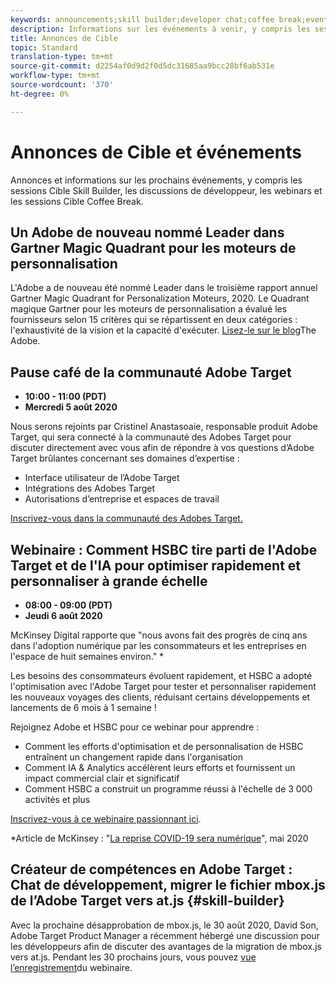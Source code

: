 ```yaml
---
keywords: announcements;skill builder;developer chat;coffee break;events
description: Informations sur les événements à venir, y compris les sessions Cible Skill Builder, les discussions avec les développeurs, les webinars et les sessions Cible Coffee Break.
title: Annonces de Cible
topic: Standard
translation-type: tm+mt
source-git-commit: d2254af0d9d2f0d5dc31685aa9bcc28bf6ab531e
workflow-type: tm+mt
source-wordcount: '370'
ht-degree: 0%

---
```



# Annonces de Cible et événements

Annonces et informations sur les prochains événements, y compris les sessions Cible Skill Builder, les discussions de développeur, les webinars et les sessions Cible Coffee Break.

## Un Adobe de nouveau nommé Leader dans Gartner Magic Quadrant pour les moteurs de personnalisation

L&#39;Adobe a de nouveau été nommé Leader dans le troisième rapport annuel Gartner Magic Quadrant for Personalization Moteurs, 2020. Le Quadrant magique Gartner pour les moteurs de personnalisation a évalué les fournisseurs selon 15 critères qui se répartissent en deux catégories : l&#39;exhaustivité de la vision et la capacité d&#39;exécuter. [Lisez-le sur le blog](https://theblog.adobe.com/adobe-again-named-leader-in-gartner-magic-quadrant-for-personalization-engines/)The Adobe.

## Pause café de la communauté Adobe Target

* **10:00 - 11:00 (PDT)**
* **Mercredi 5 août 2020**

Nous serons rejoints par Cristinel Anastasoaie, responsable produit Adobe Target, qui sera connecté à la communauté des Adobes Target pour discuter directement avec vous afin de répondre à vos questions d’Adobe Target brûlantes concernant ses domaines d’expertise :

* Interface utilisateur de l’Adobe Target
* Intégrations des Adobes Target
* Autorisations d’entreprise et espaces de travail

[Inscrivez-vous dans la communauté des Adobes Target.](https://adobe-target-community-coffee-breaks.experienceleague.adobeevents.com/)

## Webinaire : Comment HSBC tire parti de l&#39;Adobe Target et de l&#39;IA pour optimiser rapidement et personnaliser à grande échelle

* **08:00 - 09:00 (PDT)**
* **Jeudi 6 août 2020**

McKinsey Digital rapporte que &quot;nous avons fait des progrès de cinq ans dans l&#39;adoption numérique par les consommateurs et les entreprises en l&#39;espace de huit semaines environ.&quot; *

Les besoins des consommateurs évoluent rapidement, et HSBC a adopté l&#39;optimisation avec l&#39;Adobe Target pour tester et personnaliser rapidement les nouveaux voyages des clients, réduisant certains développements et lancements de 6 mois à 1 semaine !

Rejoignez Adobe et HSBC pour ce webinar pour apprendre :

* Comment les efforts d&#39;optimisation et de personnalisation de HSBC entraînent un changement rapide dans l&#39;organisation
* Comment IA &amp; Analytics accélèrent leurs efforts et fournissent un impact commercial clair et significatif
* Comment HSBC a construit un programme réussi à l&#39;échelle de 3 000 activités et plus

[Inscrivez-vous à ce webinaire passionnant ici](https://hsbc-targetai.experienceleague.adobeevents.com/).

*Article de McKinsey : &quot;[La reprise COVID-19 sera numérique](https://www.mckinsey.com/business-functions/mckinsey-digital/our-insights/the-covid-19-recovery-will-be-digital-a-plan-for-the-first-90-days#)&quot;, mai 2020

## Créateur de compétences en Adobe Target : Chat de développement, migrer le fichier mbox.js de l’Adobe Target vers at.js {#skill-builder}

Avec la prochaine désapprobation de mbox.js, le 30 août 2020, David Son, Adobe Target Product Manager a récemment hébergé une discussion pour les développeurs afin de discuter des avantages de la migration de mbox.js vers at.js. Pendant les 30 prochains jours, vous pouvez [vue l’enregistrement](https://seminars.adobeconnect.com/ptdo6mfo6qn6/?proto=true)du webinaire.
